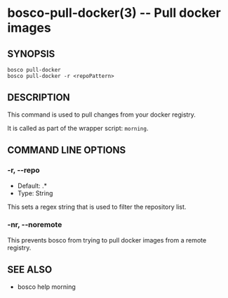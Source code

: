 bosco-pull-docker(3) -- Pull docker images
==============================================

## SYNOPSIS

    bosco pull-docker
    bosco pull-docker -r <repoPattern>

## DESCRIPTION

This command is used to pull changes from your docker registry.

It is called as part of the wrapper script: `morning`.

## COMMAND LINE OPTIONS

### -r, --repo

* Default: .*
* Type: String

This sets a regex string that is used to filter the repository list.

### -nr, --noremote

This prevents bosco from trying to pull docker images from a remote registry.

## SEE ALSO

* bosco help morning
